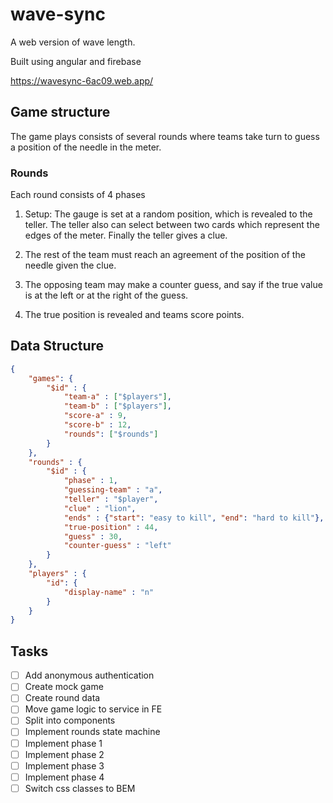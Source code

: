# wave-sync

A web version of wave length.

Built using angular and firebase

https://wavesync-6ac09.web.app/

## Game structure

The game plays consists of several rounds where teams take turn to guess a position of the needle in the meter.

### Rounds

Each round consists of 4 phases

1. Setup: The gauge is set at a random position, which is revealed to the teller. The teller also can select between two cards which represent the edges of the meter. Finally the teller gives a clue.

2. The rest of the team must reach an agreement of the position of the needle given the clue.

3. The opposing team may make a counter guess, and say if the true value is at the left or at the right of the guess.

4. The true position is revealed and teams score points.

## Data Structure

````json
{
    "games": {
        "$id" : {
            "team-a" : ["$players"],
            "team-b" : ["$players"],
            "score-a" : 9,
            "score-b" : 12,
            "rounds": ["$rounds"] 
        }
    },
    "rounds" : {
        "$id" : {
            "phase" : 1,
            "guessing-team" : "a",
            "teller" : "$player",
            "clue" : "lion",
            "ends" : {"start": "easy to kill", "end": "hard to kill"},
            "true-position" : 44,
            "guess" : 30,
            "counter-guess" : "left"
        }
    },
    "players" : {
        "id": {
            "display-name" : "n"
        }
    }
}
````

## Tasks

- [ ] Add anonymous authentication
- [ ] Create mock game
- [ ] Create round data
- [ ] Move game logic to service in FE
- [ ] Split into components 
- [ ] Implement rounds state machine
- [ ] Implement phase 1
- [ ] Implement phase 2
- [ ] Implement phase 3
- [ ] Implement phase 4
- [ ] Switch css classes to BEM